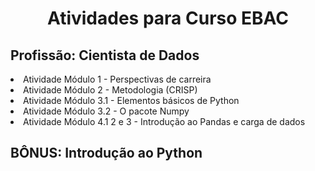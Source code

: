 <h1 align='center'> Atividades para Curso EBAC </h1>
<h2> Profissão: Cientista de Dados </h2>
<p>
  <li> Atividade Módulo 1 - Perspectivas de carreira</li>
  <li> Atividade Módulo 2 - Metodologia (CRISP) </li>
  <li> Atividade Módulo 3.1 - Elementos básicos de Python</li>
  <li> Atividade Módulo 3.2 - O pacote Numpy </li>
  <li> Atividade Módulo 4.1  2 e 3 - Introdução ao Pandas e carga de dados </li>
 </p>
 
 <h2> BÔNUS: Introdução ao Python </h2>
